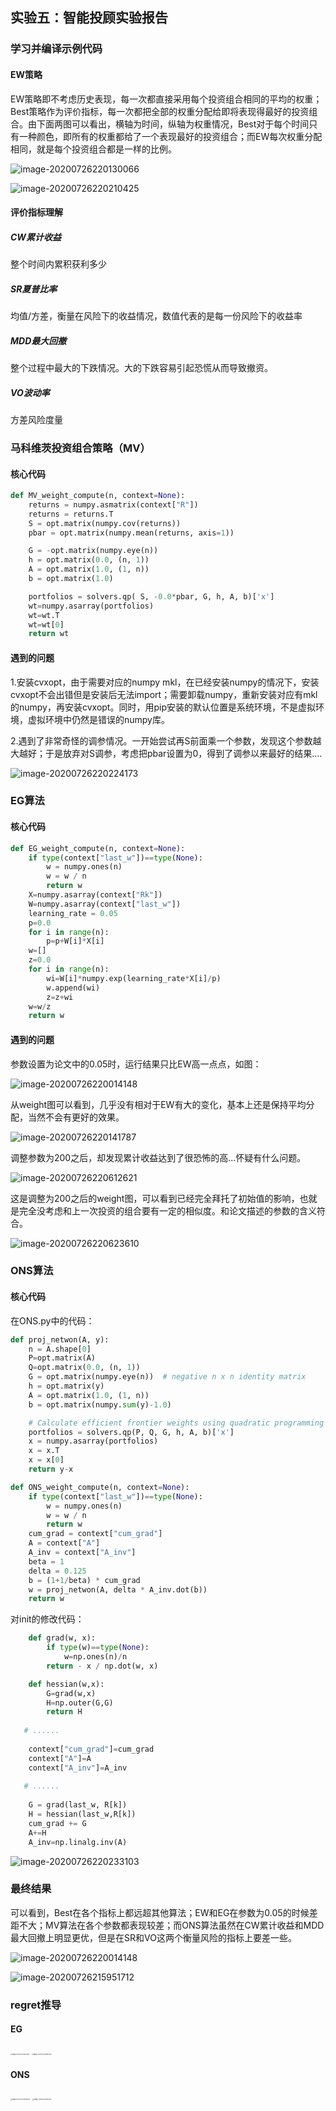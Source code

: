 

## 实验五：智能投顾实验报告

### 学习并编译示例代码

#### EW策略

EW策略即不考虑历史表现，每一次都直接采用每个投资组合相同的平均的权重；Best策略作为评价指标，每一次都把全部的权重分配给即将表现得最好的投资组合。由下面两图可以看出，横轴为时间，纵轴为权重情况，Best对于每个时间只有一种颜色，即所有的权重都给了一个表现最好的投资组合；而EW每次权重分配相同，就是每个投资组合都是一样的比例。

![image-20200726220130066](C:\Users\86133\AppData\Roaming\Typora\typora-user-images\image-20200726220130066.png)

![image-20200726220210425](C:\Users\86133\AppData\Roaming\Typora\typora-user-images\image-20200726220210425.png)

#### 评价指标理解

##### CW累计收益

整个时间内累积获利多少

##### SR夏普比率

均值/方差，衡量在风险下的收益情况，数值代表的是每一份风险下的收益率

##### MDD最大回撤

整个过程中最大的下跌情况。大的下跌容易引起恐慌从而导致撤资。

##### VO波动率

方差风险度量

### 马科维茨投资组合策略（MV）

#### 核心代码

```python
def MV_weight_compute(n, context=None):
    returns = numpy.asmatrix(context["R"])
    returns = returns.T
    S = opt.matrix(numpy.cov(returns))
    pbar = opt.matrix(numpy.mean(returns, axis=1))

    G = -opt.matrix(numpy.eye(n))
    h = opt.matrix(0.0, (n, 1))
    A = opt.matrix(1.0, (1, n))
    b = opt.matrix(1.0)

    portfolios = solvers.qp( S, -0.0*pbar, G, h, A, b)['x']
    wt=numpy.asarray(portfolios)
    wt=wt.T
    wt=wt[0]
    return wt
```

#### 遇到的问题

1.安装cvxopt，由于需要对应的numpy mkl，在已经安装numpy的情况下，安装cvxopt不会出错但是安装后无法import；需要卸载numpy，重新安装对应有mkl的numpy，再安装cvxopt。同时，用pip安装的默认位置是系统环境，不是虚拟环境，虚拟环境中仍然是错误的numpy库。

2.遇到了非常奇怪的调参情况。一开始尝试再S前面乘一个参数，发现这个参数越大越好；于是放弃对S调参，考虑把pbar设置为0，得到了调参以来最好的结果....

![image-20200726220224173](C:\Users\86133\AppData\Roaming\Typora\typora-user-images\image-20200726220224173.png)

### EG算法

#### 核心代码

```python
def EG_weight_compute(n, context=None):
    if type(context["last_w"])==type(None):
        w = numpy.ones(n)
        w = w / n
        return w
    X=numpy.asarray(context["Rk"])
    W=numpy.asarray(context["last_w"])
    learning_rate = 0.05
    p=0.0
    for i in range(n):
        p=p+W[i]*X[i]
    w=[]
    z=0.0
    for i in range(n):
        wi=W[i]*numpy.exp(learning_rate*X[i]/p)
        w.append(wi)
        z=z+wi
    w=w/z
    return w
```

#### 遇到的问题

参数设置为论文中的0.05时，运行结果只比EW高一点点，如图：

![image-20200726220014148](C:\Users\86133\AppData\Roaming\Typora\typora-user-images\image-20200726220014148.png)

从weight图可以看到，几乎没有相对于EW有大的变化，基本上还是保持平均分配，当然不会有更好的效果。

![image-20200726220141787](C:\Users\86133\AppData\Roaming\Typora\typora-user-images\image-20200726220141787.png)

调整参数为200之后，却发现累计收益达到了很恐怖的高...怀疑有什么问题。

![image-20200726220612621](C:\Users\86133\AppData\Roaming\Typora\typora-user-images\image-20200726220612621.png)

这是调整为200之后的weight图，可以看到已经完全拜托了初始值的影响，也就是完全没考虑和上一次投资的组合要有一定的相似度。和论文描述的参数的含义符合。

![image-20200726220623610](C:\Users\86133\AppData\Roaming\Typora\typora-user-images\image-20200726220623610.png)

### ONS算法

#### 核心代码

在ONS.py中的代码：

```python
def proj_netwon(A, y):
    n = A.shape[0]
    P=opt.matrix(A)
    Q=opt.matrix(0.0, (n, 1))
    G = opt.matrix(numpy.eye(n))  # negative n x n identity matrix
    h = opt.matrix(y)
    A = opt.matrix(1.0, (1, n))
    b = opt.matrix(numpy.sum(y)-1.0)

    # Calculate efficient frontier weights using quadratic programming
    portfolios = solvers.qp(P, Q, G, h, A, b)['x']
    x = numpy.asarray(portfolios)
    x = x.T
    x = x[0]
    return y-x

def ONS_weight_compute(n, context=None):
    if type(context["last_w"])==type(None):
        w = numpy.ones(n)
        w = w / n
        return w
    cum_grad = context["cum_grad"]
    A = context["A"]
    A_inv = context["A_inv"]
    beta = 1
    delta = 0.125
    b = (1+1/beta) * cum_grad
    w = proj_netwon(A, delta * A_inv.dot(b))
    return w
```

对init的修改代码：

```python
    def grad(w, x):
        if type(w)==type(None):
            w=np.ones(n)/n
        return - x / np.dot(w, x)

    def hessian(w,x):
        G=grad(w,x)
        H=np.outer(G,G)
        return H
       
   # ......
    
    context["cum_grad"]=cum_grad
    context["A"]=A
    context["A_inv"]=A_inv
    
   # ......
    
    G = grad(last_w, R[k])
    H = hessian(last_w,R[k])
    cum_grad += G
    A+=H
    A_inv=np.linalg.inv(A)
```

![image-20200726220233103](C:\Users\86133\AppData\Roaming\Typora\typora-user-images\image-20200726220233103.png)

### 最终结果

可以看到，Best在各个指标上都远超其他算法；EW和EG在参数为0.05的时候差距不大；MV算法在各个参数都表现较差；而ONS算法虽然在CW累计收益和MDD最大回撤上明显更优，但是在SR和VO这两个衡量风险的指标上要差一些。

![image-20200726220014148](C:\Users\86133\AppData\Roaming\Typora\typora-user-images\image-20200726220014148.png)

![image-20200726215951712](C:\Users\86133\AppData\Roaming\Typora\typora-user-images\image-20200726215951712.png)



### regret推导

#### EG

<img src="C:\Users\86133\AppData\Roaming\Typora\typora-user-images\image-20200727205817758.png" alt="image-20200727205817758" style="zoom: 15%;" />

<img src="C:\Users\86133\AppData\Roaming\Typora\typora-user-images\image-20200727205905058.png" alt="image-20200727205905058" style="zoom:15%;" />

#### ONS

<img src="C:\Users\86133\AppData\Roaming\Typora\typora-user-images\image-20200727205940673.png" alt="image-20200727205940673" style="zoom:15%;" />

<img src="C:\Users\86133\AppData\Roaming\Typora\typora-user-images\image-20200727205957215.png" alt="image-20200727205957215" style="zoom:15%;" />